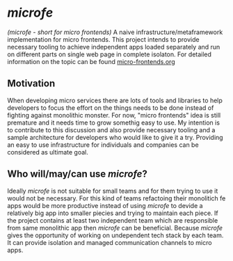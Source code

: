 # *microfe*
*(microfe - short for micro frontends)*
A naive infrastructure/metaframework implementation for micro frontends. This project intends to provide necessary tooling to achieve independent apps loaded separately and run on different parts on single web page in complete isolaton.
For detailed information on the topic can be found [micro-frontends.org](https://micro-frontends.org/)
## Motivation
When developing micro services there are lots of tools and libraries to help developers to focus the effort on the things needs to be done instead of fighting against monolithic monster. For now, "micro frontends" idea is still premature and it needs time to grow somethig easy to use. My intention is to contribute to this discussion and also provide necessary tooling and a sample architecture for developers who would like to give it a try. Providing an easy to use infrastructure for individuals and companies can be considered as ultimate goal.
## Who will/may/can use *microfe*?
Ideally *microfe* is not suitable for small teams and for them trying to use it would not be necessary. For this kind of teams refactoing their monolitich fe apps would be more productive instead of using *microfe* to devide a relatively big app into smaller piecies and trying to maintain each piece. If the project contains at least two independent team which are responsible from same monolithic app then *microfe* can be beneficial. Because *microfe* gives the opportunity of working on undependent tech stack by each team. It can provide isolation and managed communication channels to micro apps.
